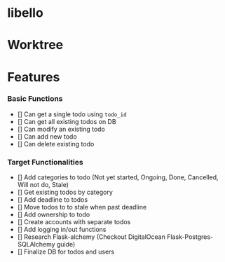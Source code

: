 # libello

# Worktree

# Features

### Basic Functions

- [] Can get a single todo using `todo_id`
- [] Can get all existing todos on DB
- [] Can modify an existing todo 
- [] Can add new todo
- [] Can delete existing todo

### Target Functionalities

- [] Add categories to todo (Not yet started, Ongoing, Done, Cancelled, Will not do, Stale)
- [] Get existing todos by category
- [] Add deadline to todos
- [] Move todos to to stale when past deadline
- [] Add ownership to todo
- [] Create accounts with separate todos
- [] Add logging in/out functions
- [] Research Flask-alchemy (Checkout DigitalOcean Flask-Postgres-SQLAlchemy guide)
- [] Finalize DB for todos and users